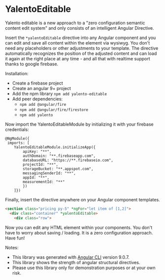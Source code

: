 # YalentoEditable

Yalento editable is a new approach to a "zero configuration semantic content edit system" and only consists of an intelligent Angular Directive.

Insert the `*yalentoEditable` directive into any Angular component and you can edit and save all content within the element via wysiwyg. You don't need any placeholders or other adjustments to your template. The directive automatically recognizes the position of the adjusted content and can load it again at the right place at any time - and all that with realtime support thanks to google firebase.

Installation:
- Create a firebase project
- Create an angular 9+ project
- Add the npm library `npm add yalento-editable`
- Add peer dependencies:
     - `npm add @angular/fire`
     - `npm add @angular/fire/firestore`
     - `npm add yalento`

Now import the YalentoEditableModule by initializing it with your firebase credentials:
 
```angular2
@NgModule({  
 imports: [
    YalentoEditableModule.initializeApp({ 
        apiKey: "**",
        authDomain: "**.firebaseapp.com", 
        databaseURL: "https://**.firebaseio.com", 
        projectId: "**", 
        storageBucket: "**.appspot.com", 
        messagingSenderId: "**", 
        appId: "**", 
        measurementId: "**"
        })
    ]})
```
Finally, insert the directive anywhere on your Angular component templates.
```html
<section class="pricing py-5" *ngFor="let item of [1,2]">
  <div class="container" *yalentoEditable>
    <div class="row">
```

Now you can edit any HTML element within your components. You don't have to worry about saving / loading. It is a zero configuration approach. Have fun!

Notes:
- This library was generated with [Angular CLI](https://github.com/angular/angular-cli) version 9.0.7.
- This library shows the strength of angular structural directives. 
- Please use this library only for demonstration purposes or at your own risk.
